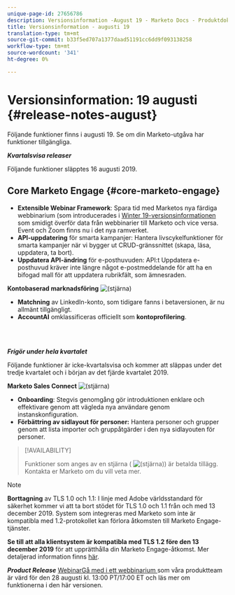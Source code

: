 ```yaml
---
unique-page-id: 27656786
description: Versionsinformation -August 19 - Marketo Docs - Produktdokumentation
title: Versionsinformation - augusti 19
translation-type: tm+mt
source-git-commit: b33f5ed707a1377daad51191cc6dd9f093138258
workflow-type: tm+mt
source-wordcount: '341'
ht-degree: 0%

---
```



# Versionsinformation: 19 augusti {#release-notes-august}

Följande funktioner finns i augusti 19. Se om din Marketo-utgåva har funktioner tillgängliga.

**_Kvartalsvisa releaser_**

Följande funktioner släpptes 16 augusti 2019.

## Core Marketo Engage {#core-marketo-engage}

* **Extensible Webinar Framework**: Spara tid med Marketos nya färdiga webbinarium (som introducerades i  [Winter 19-versionsinformationen ](/help/marketo/release-notes/2019/release-notes-winter-19.md) som smidigt överför data från webbinarier till Marketo och vice versa. Event och Zoom finns nu i det nya ramverket.
* **API-uppdatering** för smarta kampanjer: Hantera livscykelfunktioner för smarta kampanjer när vi bygger ut CRUD-gränssnittet (skapa, läsa, uppdatera, ta bort).
* **Uppdatera API-ändring** för e-posthuvuden: API:t Uppdatera e-posthuvud kräver inte längre något e-postmeddelande för att ha en bifogad mall för att uppdatera rubrikfält, som ämnesraden.

**Kontobaserad marknadsföring** ![ (stjärna)](assets/star-yellow.svg)

* **Matchning** av LinkedIn-konto, som tidigare fanns i betaversionen, är nu allmänt tillgängligt.
* **AccountAI** omklassificeras officiellt som  **kontoprofilering**.

<br> 

**_Frigör under hela kvartalet_**

Följande funktioner är icke-kvartalsvisa och kommer att släppas under det tredje kvartalet och i början av det fjärde kvartalet 2019.

**Marketo Sales Connect** ![ (stjärna)](assets/star-yellow.svg)

* **Onboarding**: Stegvis genomgång gör introduktionen enklare och effektivare genom att vägleda nya användare genom instanskonfiguration.
* **Förbättring av sidlayout för personer:** Hantera personer och grupper genom att lista importer och gruppåtgärder i den nya sidlayouten för personer.

>[!AVAILABILITY]
>
>Funktioner som anges av en stjärna ( ![(stjärna)](assets/star-yellow.svg)) är betalda tillägg. Kontakta er Marketo om du vill veta mer.

>[!NOTE]
>
>**Borttagning** av TLS 1.0 och 1.1: I linje med Adobe världsstandard för säkerhet kommer vi att ta bort stödet för TLS 1.0 och 1.1 från och med 13 december 2019. System som integreras med Marketo som inte är kompatibla med 1.2-protokollet kan förlora åtkomsten till Marketo Engage-tjänster.
>
>**Se till att alla klientsystem är kompatibla med TLS 1.2 före den 13 december 2019** för att upprätthålla din Marketo Engage-åtkomst. Mer detaljerad information finns [här](https://nation.marketo.com/docs/DOC-7059-tls-10-11-deprecation-faq).

**_Product Release_** [WebinarGå med i ett webbinarium ](https://engage.marketo.com/August_19_Release_Webinar.html) som våra produktteam är värd för den 28 augusti kl. 13:00 PT/17:00 ET och läs mer om funktionerna i den här versionen.
